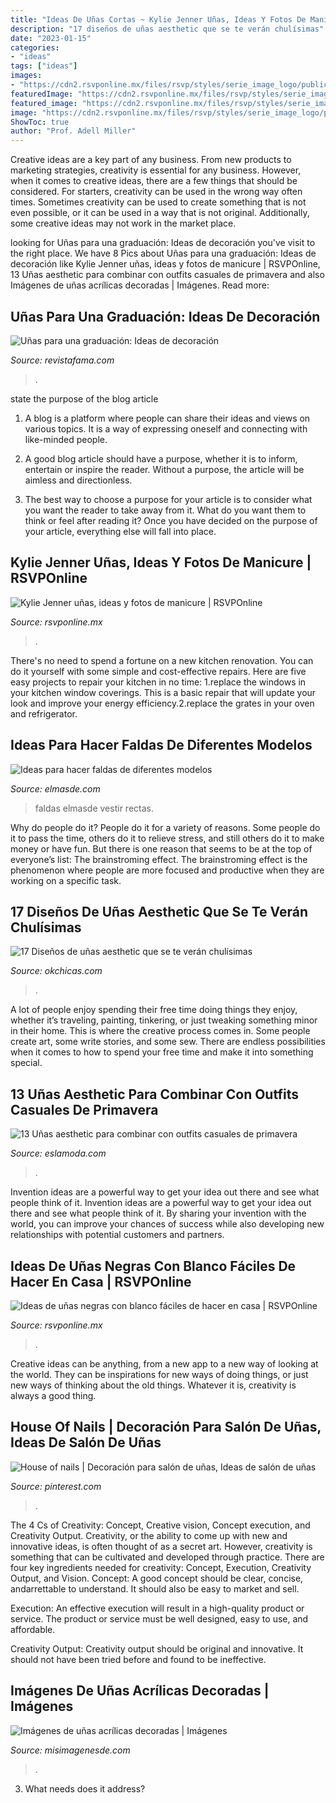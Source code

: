 ```yaml
---
title: "Ideas De Uñas Cortas ~ Kylie Jenner Uñas, Ideas Y Fotos De Manicure"
description: "17 diseños de uñas aesthetic que se te verán chulísimas"
date: "2023-01-15"
categories:
- "ideas"
tags: ["ideas"]
images:
- "https://cdn2.rsvponline.mx/files/rsvp/styles/serie_image_logo/public/images/galleries/2020/foto_del_perfil_de_anci_nails19.jpg"
featuredImage: "https://cdn2.rsvponline.mx/files/rsvp/styles/serie_image_logo/public/images/galleries/2021/1_8.jpg"
featured_image: "https://cdn2.rsvponline.mx/files/rsvp/styles/serie_image_logo/public/images/galleries/2020/foto_del_perfil_de_anci_nails19.jpg"
image: "https://cdn2.rsvponline.mx/files/rsvp/styles/serie_image_logo/public/images/galleries/2021/1_8.jpg"
ShowToc: true
author: "Prof. Adell Miller"
---
```



Creative ideas are a key part of any business. From new products to marketing strategies, creativity is essential for any business. However, when it comes to creative ideas, there are a few things that should be considered. For starters, creativity can be used in the wrong way often times. Sometimes creativity can be used to create something that is not even possible, or it can be used in a way that is not original. Additionally, some creative ideas may not work in the market place.

	

		
looking for Uñas para una graduación: Ideas de decoración you've visit to the right place. We have 8 Pics about Uñas para una graduación: Ideas de decoración like Kylie Jenner uñas, ideas y fotos de manicure | RSVPOnline, 13 Uñas aesthetic para combinar con outfits casuales de primavera and also Imágenes de uñas acrílicas decoradas | Imágenes. Read more:
		
    
## Uñas Para Una Graduación: Ideas De Decoración

<img loading=lazy src="https://images2.revistafama.com/13Gh0jX6y5wLKEQtboP_y_ppqqA=/0x530/uploads/media/2019/06/24/unas-5.jpg" onerror="this.onerror=null;this.src='https://tse2.mm.bing.net/th?id=OIP.fz9NgrlnqGvRyjSOlfQ8RAAAAA&amp;pid=15.1';" alt="Uñas para una graduación: Ideas de decoración">

_Source: revistafama.com_

>. 

	

state the purpose of the blog article
1. A blog is a platform where people can share their ideas and views on various topics. It is a way of expressing oneself and connecting with like-minded people.
2. A good blog article should have a purpose, whether it is to inform, entertain or inspire the reader. Without a purpose, the article will be aimless and directionless.

3. The best way to choose a purpose for your article is to consider what you want the reader to take away from it. What do you want them to think or feel after reading it? Once you have decided on the purpose of your article, everything else will fall into place.

    
## Kylie Jenner Uñas, Ideas Y Fotos De Manicure | RSVPOnline

<img loading=lazy src="https://cdn2.rsvponline.mx/files/rsvp/styles/serie_image_logo/public/images/galleries/2021/1_8.jpg" onerror="this.onerror=null;this.src='https://tse4.mm.bing.net/th?id=OIP.ynt92Bms8mmWB9Su34D_kQHaFj&amp;pid=15.1';" alt="Kylie Jenner uñas, ideas y fotos de manicure | RSVPOnline">

_Source: rsvponline.mx_

>. 

	

There's no need to spend a fortune on a new kitchen renovation. You can do it yourself with some simple and cost-effective repairs. Here are five easy projects to repair your kitchen in no time: 1.replace the windows in your kitchen window coverings. This is a basic repair that will update your look and improve your energy efficiency.2.replace the grates in your oven and refrigerator.

    
## Ideas Para Hacer Faldas De Diferentes Modelos

<img loading=lazy src="http://elmasde.com/wp-content/uploads/2016/03/faldas-de-diferentes-modelos01.jpg" onerror="this.onerror=null;this.src='https://tse1.mm.bing.net/th?id=OIP.MAYKVzTMF_MD50BBuk31PgHaLH&amp;pid=15.1';" alt="Ideas para hacer faldas de diferentes modelos">

_Source: elmasde.com_

>faldas elmasde vestir rectas. 

	

Why do people do it?
People do it for a variety of reasons. Some people do it to pass the time, others do it to relieve stress, and still others do it to make money or have fun. But there is one reason that seems to be at the top of everyone’s list: The brainstroming effect. The brainstroming effect is the phenomenon where people are more focused and productive when they are working on a specific task.

    
## 17 Diseños De Uñas Aesthetic Que Se Te Verán Chulísimas

<img loading=lazy src="https://www.okchicas.com/wp-content/uploads/2021/03/Ideas-para-manicura-aesthetic-9-400x533.jpg" onerror="this.onerror=null;this.src='https://tse3.mm.bing.net/th?id=OIP.S2Q9tnJRCocsSQN-3pOTxAAAAA&amp;pid=15.1';" alt="17 Diseños de uñas aesthetic que se te verán chulísimas">

_Source: okchicas.com_

>. 

	

A lot of people enjoy spending their free time doing things they enjoy, whether it’s traveling, painting, tinkering, or just tweaking something minor in their home. This is where the creative process comes in. Some people create art, some write stories, and some sew. There are endless possibilities when it comes to how to spend your free time and make it into something special.

    
## 13 Uñas Aesthetic Para Combinar Con Outfits Casuales De Primavera

<img loading=lazy src="https://eslamoda.com/wp-content/uploads/sites/2/2021/03/Unas-primavera-verano-bonitas-9.jpg" onerror="this.onerror=null;this.src='https://tse3.mm.bing.net/th?id=OIP.tETIvaJGqwXHQ0TT_PwpbgHaHa&amp;pid=15.1';" alt="13 Uñas aesthetic para combinar con outfits casuales de primavera">

_Source: eslamoda.com_

>. 

	

Invention ideas are a powerful way to get your idea out there and see what people think of it.
Invention ideas are a powerful way to get your idea out there and see what people think of it. By sharing your invention with the world, you can improve your chances of success while also developing new relationships with potential customers and partners.

    
## Ideas De Uñas Negras Con Blanco Fáciles De Hacer En Casa | RSVPOnline

<img loading=lazy src="https://cdn2.rsvponline.mx/files/rsvp/styles/serie_image_logo/public/images/galleries/2020/foto_del_perfil_de_anci_nails19.jpg" onerror="this.onerror=null;this.src='https://tse2.mm.bing.net/th?id=OIP.YzWc6sWI9nzhjsWf0wjf5AHaFj&amp;pid=15.1';" alt="Ideas de uñas negras con blanco fáciles de hacer en casa | RSVPOnline">

_Source: rsvponline.mx_

>. 

	

Creative ideas can be anything, from a new app to a new way of looking at the world. They can be inspirations for new ways of doing things, or just new ways of thinking about the old things. Whatever it is, creativity is always a good thing.

    
## House Of Nails | Decoración Para Salón De Uñas, Ideas De Salón De Uñas

<img loading=lazy src="https://i.pinimg.com/736x/85/97/db/8597db989231f46ce574c2724eb831f5.jpg" onerror="this.onerror=null;this.src='https://tse4.mm.bing.net/th?id=OIP.AmgSSc7FqhVSLI5LiQ4aWgHaPO&amp;pid=15.1';" alt="House of nails | Decoración para salón de uñas, Ideas de salón de uñas">

_Source: pinterest.com_

>. 

	

The 4 Cs of Creativity: Concept, Creative vision, Concept execution, and Creativity Output.
Creativity, or the ability to come up with new and innovative ideas, is often thought of as a secret art. However, creativity is something that can be cultivated and developed through practice. There are four key ingredients needed for creativity: Concept, Execution, Creativity Output, and Vision.
Concept: A good concept should be clear, concise, andarrettable to understand. It should also be easy to market and sell.

Execution: An effective execution will result in a high-quality product or service. The product or service must be well designed, easy to use, and affordable.

Creativity Output: Creativity output should be original and innovative. It should not have been tried before and found to be ineffective.

    
## Imágenes De Uñas Acrílicas Decoradas | Imágenes

<img loading=lazy src="https://misimagenesde.com/wp-content/uploads/2017/05/unas-acrilicas-decoradas-4.jpg" onerror="this.onerror=null;this.src='https://tse2.mm.bing.net/th?id=OIP.ZLcAC768oPpt_FgoFbBgkgHaHa&amp;pid=15.1';" alt="Imágenes de uñas acrílicas decoradas | Imágenes">

_Source: misimagenesde.com_

>. 

	

3) What needs does it address?

